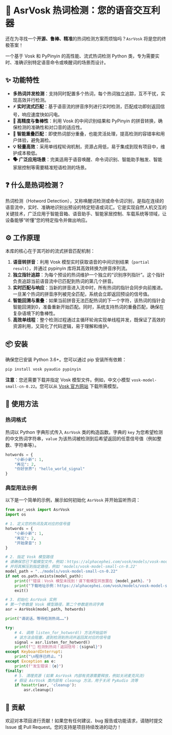 # 🚀 AsrVosk 热词检测：您的语音交互利器

还在为寻找一个**开源、鲁棒、精准**的热词检测方案而烦恼吗？`AsrVosk` 将是您的终极答案！

一个基于 Vosk 和 PyPinyin 的高性能、流式热词检测 Python 类，专为需要实时、准确识别特定语音命令或唤醒词的场景而设计。

## ✨ 功能特性

*   **多热词并发检测**：支持同时配置多个热词，每个热词独立追踪，互不干扰，实现高效并行检测。
*   **⚡ 实时流式匹配**：基于语音流的拼音序列进行实时检测，匹配成功即刻返回信号，响应速度快如闪电。
*   **🎯 高精度与鲁棒性**：利用 Vosk 的中间识别结果和 PyPinyin 的拼音转换，确保检测的准确性和对口音的适应性。
*   **🔄 智能重叠匹配**：即使热词部分重叠，也能灵活处理，提高检测的容错率和用户体验，避免漏检。
*   **💡 轻量高效**：采用单线程轮询机制，资源占用低，易于集成到现有项目中，维护成本极低。
*   **🗣️ 广泛应用场景**：完美适用于语音唤醒、命令词识别、智能助手触发、智能家居控制等需要精准短语检测的场景。

## ❓ 什么是热词检测？

热词检测（Hotword Detection），又称唤醒词检测或命令词识别，是指在连续的语音流中，实时、准确地识别出预设的特定短语或词汇。它是实现自然人机交互的关键技术，广泛应用于智能音箱、语音助手、智能家居控制、车载系统等领域，让设备能够“听懂”您的特定指令并做出响应。

## ⚙️ 工作原理

本库的核心在于其巧妙的流式拼音匹配机制：

1.  **语音转拼音**：利用 Vosk 模型实时获取语音的中间识别结果（`partial result`），并通过 pypinyin 库将其高效转换为拼音序列流。
2.  **独立指针追踪**：为每个预设的热词维护一个独立的“识别序列指针”。这个指针负责追踪当前语音流中已匹配到热词的第几个拼音。
3.  **实时匹配与响应**：当新的拼音进入流中时，所有热词的指针会同步向前推进。一旦某个热词的拼音序列被完全匹配，系统会立即返回预设的信号值。
4.  **智能回溯与重叠**：如果当前拼音无法匹配热词的下一个字符，该热词的指针会智能回溯到0，准备重新开始匹配。同时，系统支持热词的重叠匹配，确保在复杂语境下的鲁棒性。
5.  **高效单线程**：整个检测过程通过主循环轮询实现单线程并发，既保证了高效的资源利用，又简化了代码逻辑，易于理解和维护。

## 📦 安装

确保您已安装 Python 3.6+。您可以通过 pip 安装所有依赖：

```bash
pip install vosk pyaudio pypinyin
```

**注意**：您还需要下载并指定 Vosk 模型文件。例如，中文小模型 `vosk-model-small-cn-0.22`。您可以从 [Vosk 官方网站](https://alphacephei.com/vosk/models) 下载所需模型。

## 🚀 使用方法

### 热词格式

热词以 Python 字典形式传入 `AsrVosk` 类的构造函数。字典的 `key` 为您希望检测的中文热词字符串，`value` 为该热词被检测到后希望返回的任意信号值（例如整数、字符串等）。

```python
hotwords = {
    "小新小新": 1,
    "再见": 2,
    "你好世界": "hello_world_signal"
}
```

### 典型用法示例

以下是一个简单的示例，展示如何初始化 `AsrVosk` 并开始监听热词：

```python
from asr_vosk import AsrVosk
import os

# 1. 定义您的热词及其对应的信号值
hotwords = {
    "小新小新": 1,
    "再见": 2,
    "开始录音": 3
}

# 2. 指定 Vosk 模型路径
# 请确保您已下载模型文件，例如：https://alphacephei.com/vosk/models/vosk-model-small-cn-0.22.zip
# 并将其解压到指定路径，例如 'models/vosk-model-small-cn-0.22'
model_path = "../models/vosk-model-small-cn-0.22"
if not os.path.exists(model_path):
    print(f"错误：Vosk 模型未找到！请下载模型并放置在 {model_path}。")
    print("下载地址示例：https://alphacephei.com/vosk/models/vosk-model-small-cn-0.22.zip")
    exit()

# 3. 初始化 AsrVosk 实例
# 第一个参数是 Vosk 模型路径，第二个参数是热词字典
asr = AsrVosk(model_path, hotwords)

print("请说话，等待检测热词……")

try:
    # 4. 调用 listen_for_hotword() 方法开始监听
    # 该方法会阻塞，直到检测到热词并返回其对应的信号值
    signal = asr.listen_for_hotword()
    print(f"🎉 检测到热词！返回信号：{signal}")
except KeyboardInterrupt:
    print("\n程序已终止。")
except Exception as e:
    print(f"发生错误：{e}")
finally:
    # 5. 清理资源 (如果 AsrVosk 内部有资源需要释放，例如关闭麦克风流)
    # 假设 AsrVosk 类内部有 cleanup 方法，用于关闭 PyAudio 流等
    if hasattr(asr, 'cleanup'):
        asr.cleanup()
```

## 🤝 贡献

欢迎对本项目进行贡献！如果您有任何建议、bug 报告或功能请求，请随时提交 Issue 或 Pull Request。您的支持是项目持续改进的动力！
